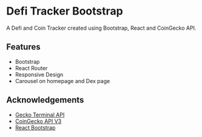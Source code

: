 
# Defi Tracker Bootstrap

A Defi and Coin Tracker created using Bootstrap, React and CoinGecko API.


## Features
- Bootstrap
- React Router
- Responsive Design
- Carousel on homepage and Dex page


## Acknowledgements

 - [Gecko Terminal API](https://www.geckoterminal.com/dex-api)
 - [CoinGecko API V3](https://www.coingecko.com/en/api/documentation)
 - [React Bootstrap](https://react-bootstrap.netlify.app/)


